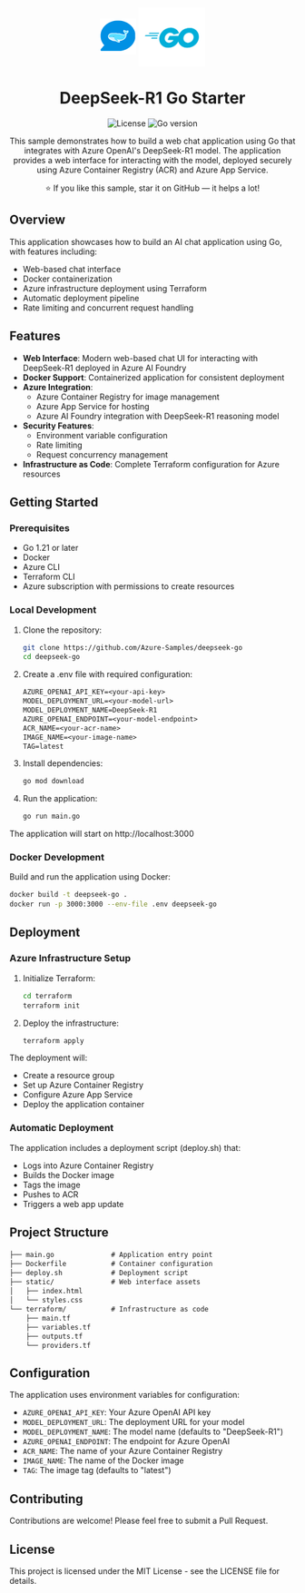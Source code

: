 <!-- prettier-ignore -->
<div align="center">

<img src="./docs/images/icon.png" alt="" align="center" height="64" /> <img src="./docs/images/go-logo.png" alt="" align="center" height="104" />


# DeepSeek-R1 Go Starter

![License](https://img.shields.io/badge/License-MIT-yellow?style=flat-square)
![Go version](https://img.shields.io/badge/Go->=1.21-00ADD8?style=flat-square&logo=go&logoColor=white)

This sample demonstrates how to build a web chat application using Go that integrates with Azure OpenAI's DeepSeek-R1 model. The application provides a web interface for interacting with the model, deployed securely using Azure Container Registry (ACR) and Azure App Service.

:star: If you like this sample, star it on GitHub — it helps a lot!

</div>

## Overview

This application showcases how to build an AI chat application using Go, with features including:
- Web-based chat interface
- Docker containerization
- Azure infrastructure deployment using Terraform
- Automatic deployment pipeline
- Rate limiting and concurrent request handling

## Features

- **Web Interface**: Modern web-based chat UI for interacting with DeepSeek-R1 deployed in Azure AI Foundry
- **Docker Support**: Containerized application for consistent deployment
- **Azure Integration**: 
  - Azure Container Registry for image management
  - Azure App Service for hosting
  - Azure AI Foundry integration with DeepSeek-R1 reasoning model
- **Security Features**:
  - Environment variable configuration
  - Rate limiting
  - Request concurrency management
- **Infrastructure as Code**: Complete Terraform configuration for Azure resources

## Getting Started

### Prerequisites

- Go 1.21 or later
- Docker
- Azure CLI
- Terraform CLI
- Azure subscription with permissions to create resources

### Local Development

1. Clone the repository:
   ```bash
   git clone https://github.com/Azure-Samples/deepseek-go
   cd deepseek-go
   ```

2. Create a .env file with required configuration:
   ```
   AZURE_OPENAI_API_KEY=<your-api-key>
   MODEL_DEPLOYMENT_URL=<your-model-url>
   MODEL_DEPLOYMENT_NAME=DeepSeek-R1
   AZURE_OPENAI_ENDPOINT=<your-model-endpoint>
   ACR_NAME=<your-acr-name>
   IMAGE_NAME=<your-image-name>
   TAG=latest
   ```

3. Install dependencies:
   ```bash
   go mod download
   ```

4. Run the application:
   ```bash
   go run main.go
   ```

The application will start on http://localhost:3000

### Docker Development

Build and run the application using Docker:

```bash
docker build -t deepseek-go .
docker run -p 3000:3000 --env-file .env deepseek-go
```

## Deployment

### Azure Infrastructure Setup

1. Initialize Terraform:
   ```bash
   cd terraform
   terraform init
   ```

2. Deploy the infrastructure:
   ```bash
   terraform apply
   ```

The deployment will:
- Create a resource group
- Set up Azure Container Registry
- Configure Azure App Service
- Deploy the application container

### Automatic Deployment

The application includes a deployment script (deploy.sh) that:
- Logs into Azure Container Registry
- Builds the Docker image
- Tags the image
- Pushes to ACR
- Triggers a web app update

## Project Structure

```
├── main.go              # Application entry point
├── Dockerfile           # Container configuration
├── deploy.sh            # Deployment script
├── static/              # Web interface assets
│   ├── index.html
│   └── styles.css
└── terraform/           # Infrastructure as code
    ├── main.tf
    ├── variables.tf
    ├── outputs.tf
    └── providers.tf
```

## Configuration

The application uses environment variables for configuration:

- `AZURE_OPENAI_API_KEY`: Your Azure OpenAI API key
- `MODEL_DEPLOYMENT_URL`: The deployment URL for your model
- `MODEL_DEPLOYMENT_NAME`: The model name (defaults to "DeepSeek-R1")
- `AZURE_OPENAI_ENDPOINT`: The endpoint for Azure OpenAI
- `ACR_NAME`: The name of your Azure Container Registry
- `IMAGE_NAME`: The name of the Docker image
- `TAG`: The image tag (defaults to "latest")

## Contributing

Contributions are welcome! Please feel free to submit a Pull Request.

## License

This project is licensed under the MIT License - see the LICENSE file for details.
